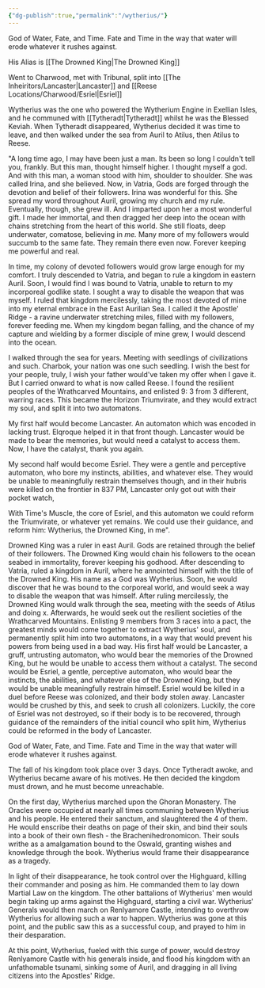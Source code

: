 ```yaml
---
{"dg-publish":true,"permalink":"/wytherius/"}
---
```


God of Water, Fate, and Time. Fate and Time in the way that water will erode whatever it rushes against.

His Alias is [[The Drowned King\|The Drowned King]]

Went to Charwood, met with Tribunal, split into [[The Inheiritors/Lancaster\|Lancaster]] and [[Reese Locations/Charwood/Esriel\|Esriel]]

Wytherius was the one who powered the Wytherium Engine in Exellian Isles, and he communed with [[Tytheradt\|Tytheradt]] whilst he was the Blessed Keviah. When Tytheradt disappeared, Wytherius decided it was time to leave, and then walked under the sea from Auril to Atilus, then Atilus to Reese.

"A long time ago, I may have been just a man. Its been so long I couldn't tell you, frankly. But this man, thought himself higher. I thought myself a god. And with this man, a woman stood with him, shoulder to shoulder. She was called Irina, and she believed.  Now, in Vatria, Gods are forged through the devotion and belief of their followers. Irina was wonderful for this. She spread my word throughout Auril, growing my church and my rule. Eventually, though, she grew ill. And I imparted upon her a most wonderful gift. I made her immortal, and then dragged her deep into the ocean with chains stretching from the heart of this world. She still floats, deep underwater, comatose, believing in *me.* Many more of my followers would succumb to the same fate. They remain there even now. Forever keeping me powerful and real. 

In time, my colony of devoted followers would grow large enough for my comfort. I truly descended to Vatria, and began to rule a kingdom in eastern Auril. Soon, I would find I was bound to Vatria, unable to return to my incorporeal godlike state. I sought a way to disable the weapon that was myself. I ruled that kingdom mercilessly, taking the most devoted of mine into my eternal embrace in the East Aurilian Sea. I called it the Apostle' Ridge - a ravine underwater stretching miles, filled with my followers, forever feeding me. When my kingdom began falling, and the chance of my capture and wielding by a former disciple of mine grew, I would descend into the ocean. 

I walked through the sea for years. Meeting with seedlings of civilizations and such. Charbok, your nation was one such seedling. I wish the best for your people, truly, I wish your father would've taken my offer when I gave it. But I carried onward to what is now called Reese. I found the resilient peoples of the Wrathcarved Mountains, and enlisted 9: 3 from 3 different, warring races. This became the Horizon Triumvirate, and they would extract my soul, and split it into two automatons. 

My first half would become Lancaster. An automaton which was encoded in lacking trust. Elqroque helped it in that front though. Lancaster would be made to bear the memories, but would need a catalyst to access them. Now, I have the catalyst, thank you again.

My second half would become Esriel. They were a gentle and perceptive automaton, who bore my instincts, abilities, and whatever else. They would be unable to meaningfully restrain themselves though, and in their hubris were killed on the frontier in 837 PM, Lancaster only got out with their pocket watch,

With Time's Muscle,  the core of Esriel, and this automaton we could reform the Triumvirate, or whatever yet remains. We could use their guidance, and reform him: Wytherius, the Drowned King, in me".

Drowned King was a ruler in east Auril. Gods are retained through the belief of their followers. The Drowned King would chain his followers to the ocean seabed in immortality, forever keeping his godhood. After descending to Vatria, ruled a kingdom in Auril, where he annointed himself with the title of the Drowned King. His name as a God was Wytherius. Soon, he would discover that he was bound to the corporeal world, and would seek a way to disable the weapon that was himself. After ruling mercilessly, the Drowned King would walk through the sea, meeting with the seeds of Atilus and doing x. Afterwards, he would seek out the resilient societies of the Wrathcarved Mountains. Enlisting 9 members from 3 races into a pact, the greatest minds would come together to extract Wytherius' soul, and permanently split him into two automatons, in a way that would prevent his powers from being used in a bad way. His first half would be Lancaster, a gruff, untrusting automaton, who would bear the memories of the Drowned King, but he would be unable to access them without a catalyst. The second would be Esriel, a gentle, perceptive automaton, who would bear the instincts, the abilities, and whatever else of the Drowned King, but they would be unable meaningfully restrain himself. Esriel would be killed in a duel before Reese was colonized, and their body stolen away. Lancaster would be crushed by this, and seek to crush all colonizers. Luckily, the core of Esriel was not destroyed, so if their body is to be recovered, through guidance of the remainders of the initial council who split him, Wytherius could be reformed in the body of Lancaster.

God of Water, Fate, and Time. Fate and Time in the way that water will erode whatever it rushes against.

The fall of his kingdom took place over 3 days. Once Tytheradt awoke, and Wytherius became aware of his motives. He then decided the kingdom must drown, and he must become unreachable.

On the first day, Wytherius marched upon the Ghoran Monastery. The Oracles were occupied at nearly all times communing between Wytherius and his people. He entered their sanctum, and slaughtered the 4 of them. He would enscribe their deaths on page of their skin, and bind their souls into a book of their own flesh - the Brachenihedronomicon. Their souls writhe as a amalgamation bound to the Oswald, granting wishes and knowledge through the book. Wytherius would frame their disappearance as a tragedy.

In light of their disappearance, he took control over the Highguard, killing their commander and posing as him. He commanded them to lay down Martial Law on the kingdom. The other battalions of Wytherius' men would begin taking up arms against the Highguard, starting a civil war. Wytherius' Generals would then march on Renlyamore Castle, intending to overthrow Wytherius for allowing such a war to happen. Wytherius was gone at this point, and the public saw this as a successful coup, and prayed to him in their desparation. 

At this point, Wytherius, fueled with this surge of power, would destroy Renlyamore Castle with his generals inside, and flood his kingdom with an unfathomable tsunami, sinking some of Auril, and dragging in all living citizens into the Apostles' Ridge.